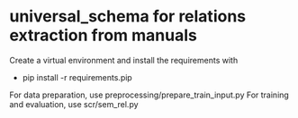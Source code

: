 # universal_schema for relations extraction from manuals 

Create a virtual environment and install the requirements with
* pip install -r requirements.pip


For data preparation, use preprocessing/prepare_train_input.py
For training and evaluation, use scr/sem_rel.py